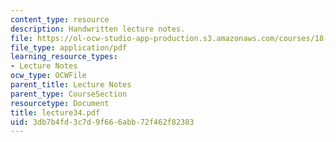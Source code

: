 ```yaml
---
content_type: resource
description: Handwritten lecture notes.
file: https://ol-ocw-studio-app-production.s3.amazonaws.com/courses/18-704-seminar-in-algebra-and-number-theory-rational-points-on-elliptic-curves-fall-2004/3db7b4fd3c7d9f666abb72f462f82383_lecture34.pdf
file_type: application/pdf
learning_resource_types:
- Lecture Notes
ocw_type: OCWFile
parent_title: Lecture Notes
parent_type: CourseSection
resourcetype: Document
title: lecture34.pdf
uid: 3db7b4fd-3c7d-9f66-6abb-72f462f82383
---
```

